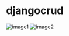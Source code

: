 # djangocrud
![image1](https://user-images.githubusercontent.com/44570520/158065602-307b27b0-00e6-4714-b516-b2d61ea6f46b.PNG)
![image2](https://user-images.githubusercontent.com/44570520/158065672-2fb74a87-a2a5-4334-b82d-0c12d2c4095d.PNG)

